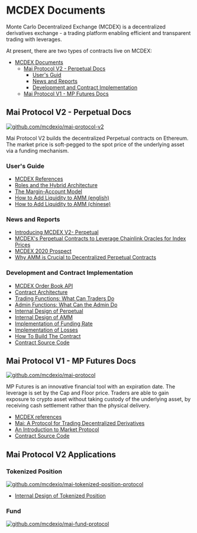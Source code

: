 # MCDEX Documents

Monte Carlo Decentralized Exchange (MCDEX) is a decentralized derivatives exchange - a trading platform enabling efficient and transparent trading with leverages.

At present, there are two types of contracts live on MCDEX:
- [MCDEX Documents](#mcdex-documents)
  - [Mai Protocol V2 - Perpetual Docs](#mai-protocol-v2---perpetual-docs)
    - [User's Guid](#users-guid)
    - [News and Reports](#news-and-reports)
    - [Development and Contract Implementation](#development-and-contract-implementation)
  - [Mai Protocol V1 - MP Futures Docs](#mai-protocol-v1---mp-futures-docs)

## Mai Protocol V2 - Perpetual Docs

[![github.com/mcdexio/mai-protocol-v2](https://img.shields.io/badge/github-mcdexio%2Fmai--protocol--v2-success)](https://github.com/mcdexio/mai-protocol-v2)

Mai Protocol V2 builds the decentralized Perpetual contracts on Ethereum. The market price is soft-pegged to the spot price of the underlying asset via a funding mechanism.

### User's Guide
* [MCDEX References](https://mcdex.io/references/#/en/perpetual)
* [Roles and the Hybrid Architecture](en/perpetual-onchain-and-offchain-architecture.md)
* [The Margin-Account Model](en/margin-account-model.md)
* [How to Add Liquidity to AMM (english)](en/how-to-add-liquidity-to-amm.md)
* [How to Add Liquidity to AMM (chinese)](cn/how-to-add-liquidity-to-amm.md)

### News and Reports
* [Introducing MCDEX V2- Perpetual](https://medium.com/@montecarlodex/introduce-mcdex-v2-perpetual-c97b18ff4e23)
* [MCDEX's Perpetual Contracts to Leverage Chainlink Oracles for Index Prices](https://medium.com/@montecarlodex/mcdexs-perpetual-contracts-to-leverage-chainlink-oracles-for-index-prices-7af84eb319d9)
* [MCDEX 2020 Prospect](https://medium.com/@montecarlodex/mcdex-2020-prospect-b47a74cd94d3)
* [Why AMM is Crucial to Decentralized Perpetual Contracts](https://medium.com/@montecarlodex/why-amm-is-crucial-to-decentralized-perpetual-contracts-70e3159d270d)

### Development and Contract Implementation
* [MCDEX Order Book API](https://mcdex.io/doc/api)
* [Contract Architecture](en/perpetual-architecture.md)
* [Trading Functions: What Can Traders Do](en/perpetual-interfaces.md)
* [Admin Functions: What Can the Admin Do](en/perpetual-admin-functions.md)
* [Internal Design of Perpetual](en/internal-perpetual.md)
* [Internal Design of AMM](en/internal-amm.md)
* [Implementation of Funding Rate](en/internal-amm-funding-rate.md)
* [Implementation of Losses](en/internal-perpetual-losses.md)
* [How To Build The Contract](en/perpetual-deployment.md)
* [Contract Source Code](https://github.com/mcdexio/mai-protocol-v2)




## Mai Protocol V1 - MP Futures Docs

[![github.com/mcdexio/mai-protocol](https://img.shields.io/badge/github-mcdexio%2Fmai--protocol-success)](https://github.com/mcdexio/mai-protocol)

MP Futures is an innovative financial tool with an expiration date. The leverage is set by the Cap and Floor price. Traders are able to gain exposure to crypto asset without taking custody of the underlying asset, by receiving cash settlement rather than the physical delivery.

* [MCDEX references](https://mcdex.io/references/#/en/mp-futures)
* [Mai: A Protocol for Trading Decentralized Derivatives](en/mai.md)
* [An Introduction to Market Protocol](en/market-protocol.md)
* [Contract Source Code](https://github.com/mcdexio/mai-protocol)


## Mai Protocol V2 Applications

### Tokenized Position

[![github.com/mcdexio/mai-tokenized-position-protocol](https://img.shields.io/badge/github-mcdexio%2Fmai--tokenized--position--protocol-success)](https://github.com/mcdexio/mai-tokenized-position-protocol)

* [Internal Design of Tokenized Position](en/internal-tp.md)

### Fund

[![github.com/mcdexio/mai-fund-protocol](https://img.shields.io/badge/github-mcdexio%2Fmai--fund--protocol-success)](https://github.com/mcdexio/mai-fund-protocol)



